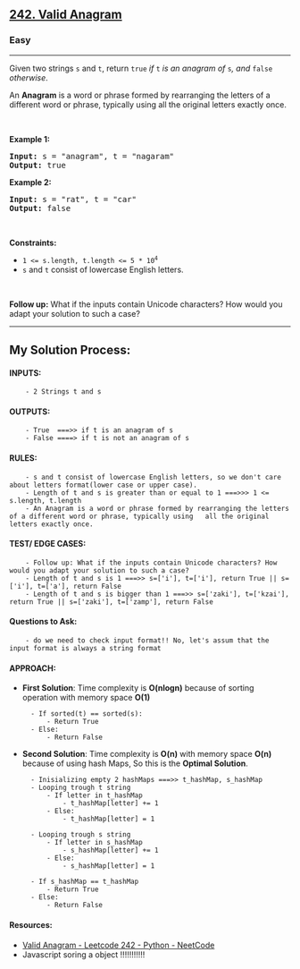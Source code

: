 <h2><a href="https://leetcode.com/problems/valid-anagram/">242. Valid Anagram</a></h2><h3>Easy</h3><hr><div style="user-select: auto;"><p style="user-select: auto;">Given two strings <code style="user-select: auto;">s</code> and <code style="user-select: auto;">t</code>, return <code style="user-select: auto;">true</code> <em style="user-select: auto;">if</em> <code style="user-select: auto;">t</code> <em style="user-select: auto;">is an anagram of</em> <code style="user-select: auto;">s</code><em style="user-select: auto;">, and</em> <code style="user-select: auto;">false</code> <em style="user-select: auto;">otherwise</em>.</p>

<p style="user-select: auto;">An <strong style="user-select: auto;">Anagram</strong> is a word or phrase formed by rearranging the letters of a different word or phrase, typically using all the original letters exactly once.</p>

<p style="user-select: auto;">&nbsp;</p>
<p style="user-select: auto;"><strong style="user-select: auto;">Example 1:</strong></p>
<pre style="user-select: auto;"><strong style="user-select: auto;">Input:</strong> s = "anagram", t = "nagaram"
<strong style="user-select: auto;">Output:</strong> true
</pre><p style="user-select: auto;"><strong style="user-select: auto;">Example 2:</strong></p>
<pre style="user-select: auto;"><strong style="user-select: auto;">Input:</strong> s = "rat", t = "car"
<strong style="user-select: auto;">Output:</strong> false
</pre>
<p style="user-select: auto;">&nbsp;</p>
<p style="user-select: auto;"><strong style="user-select: auto;">Constraints:</strong></p>

<ul style="user-select: auto;">
	<li style="user-select: auto;"><code style="user-select: auto;">1 &lt;= s.length, t.length &lt;= 5 * 10<sup style="user-select: auto;">4</sup></code></li>
	<li style="user-select: auto;"><code style="user-select: auto;">s</code> and <code style="user-select: auto;">t</code> consist of lowercase English letters.</li>
</ul>

<p style="user-select: auto;">&nbsp;</p>
<p style="user-select: auto;"><strong style="user-select: auto;">Follow up:</strong> What if the inputs contain Unicode characters? How would you adapt your solution to such a case?</p>
</div>
<hr>
<h2>My Solution Process:</h2>

#### INPUTS:
        - 2 Strings t and s

#### OUTPUTS:
        - True  ===>> if t is an anagram of s
        - False ====> if t is not an anagram of s

#### RULES:
        - s and t consist of lowercase English letters, so we don't care about letters format(lower case or upper case).
        - Length of t and s is greater than or equal to 1 ===>>> 1 <= s.length, t.length
        - An Anagram is a word or phrase formed by rearranging the letters of a different word or phrase, typically using   all the original letters exactly once.

#### TEST/ EDGE CASES:
        - Follow up: What if the inputs contain Unicode characters? How would you adapt your solution to such a case?
        - Length of t and s is 1 ===>> s=['i'], t=['i'], return True || s=['i'], t=['a'], return False
        - Length of t and s is bigger than 1 ===>> s=['zaki'], t=['kzai'], return True || s=['zaki'], t=['zamp'], return False

#### Questions to Ask:
        - do we need to check input format!! No, let's assum that the input format is always a string format

#### APPROACH: 

- **First Solution**: Time complexity is **O(nlogn)** because of sorting operation with memory space **O(1)**

        - If sorted(t) == sorted(s):
            - Return True
        - Else:
            - Return False
            
- **Second Solution**: Time complexity is **O(n)** with memory space **O(n)** because of using hash Maps, So this is the **Optimal Solution**.
        
        - Inisializing empty 2 hashMaps ===>> t_hashMap, s_hashMap
        - Looping trough t string
            - If letter in t_hashMap
                - t_hashMap[letter] += 1
            - Else:
                - t_hashMap[letter] = 1
                
        - Looping trough s string
            - If letter in s_hashMap
                - s_hashMap[letter] += 1
            - Else:
                - s_hashMap[letter] = 1
        
        - If s_hashMap == t_hashMap
            - Return True
        - Else:
            - Return False

#### Resources:
- [Valid Anagram - Leetcode 242 - Python - NeetCode](https://www.youtube.com/watch?v=9UtInBqnCgA)
- Javascript soring a object !!!!!!!!!!!    
